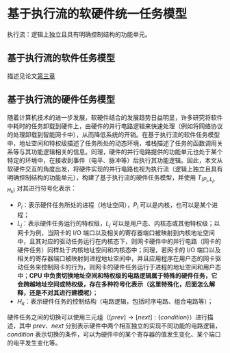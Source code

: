 # 基于执行流的软硬件统一任务模型

执行流：逻辑上独立且具有明确控制结构的功能单元。

## 基于执行流的软件任务模型

描述见论文[第三章](../thesis.pdf)

## 基于执行流的硬件任务模型

随着计算机技术的进一步发展，软硬件结合的发展趋势日益明显，许多研究将软件中耗时的任务卸载到硬件上，由硬件的并行电路逻辑来快速处理（例如将网络协议的处理卸载到智能网卡中），从而降低系统的开销。在基于执行流的软件任务模型中，地址空间和特权级描述了任务所处的动态环境，堆栈描述了任务的函数调用关系等与其功能逻辑相关的信息。同理，硬件的并行电路提供的功能单元也处于某个特定的环境中，在接收到事件（电平、脉冲等）后执行其功能逻辑。因此，本文从软硬件交互的角度出发，将硬件实现的并行电路也视为执行流（逻辑上独立且具有明确控制结构的功能单元），构建了基于执行流的硬件任务模型，并使用 $T_{(P_{i}, L_{j}, H_{k})}$ 对其进行符号化表示：

- $P_{i}$：表示硬件任务所处的进程（地址空间），$P_{i}$ 可以是内核，也可以是某个进程；
- $L_{j}$：表示硬件任务运行的特权级，$L_{j}$ 可以是用户态、内核态或其他特权级；以网卡为例，当网卡的 I/O 端口以及相关的寄存器端口被映射到内核地址空间中，且其对应的驱动任务运行在内核态下，则网卡硬件中的并行电路（网卡的硬件任务）同样处于内核地址空间和内核态中；同理，若网卡的 I/O 端口以及相关的寄存器端口被映射到进程地址空间中，并且应用程序在用户态的网卡驱动任务来控制网卡的行为，则网卡的硬件任务运行于进程的地址空间和用户态中；**CPU 中负责切换地址空间和特权级的电路逻辑属于特殊的硬件任务，它会跨越地址空间或特权级，存在多种符号化表示（这里特殊化，后面怎么解释，还是不对其进行建模呢）**；
- $H_{k}$：表示硬件任务的控制结构（电路逻辑，包括时序电路、组合电路等）；

硬件任务之间的切换可以使用三元组（$[prev]\longrightarrow [next] : \{condition\}$）进行描述，其中 $prev$、$next$ 分别表示硬件中两个相互独立的实现不同功能的电路逻辑，$condition$ 表示切换的条件，可以为硬件中的某个寄存器的值发生变化、某个端口的电平发生变化等。
